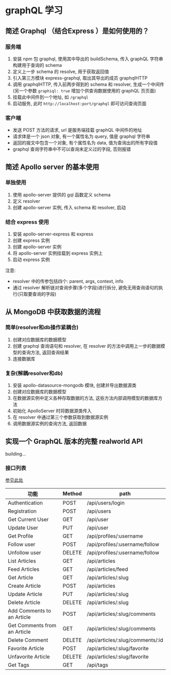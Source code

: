 # graphQL 学习

## 简述 Graphql （结合Express ）是如何使用的？

### 服务端

1. 安装 npm 包 graphql, 使用其中导出的 buildSchema, 传入 graphQL 字符串构建用于查询的 schema
2. 定义上一步 schema 的 resolve, 用于获取返回值
3. 引入第三方模块 express-graphql, 取出其导出的成员 graphqlHTTP
4. 调用 graphqlHTTP, 传入前两步得到的 schema 和 resolver, 生成一个中间件(另一个参数 `graphiql: true` 增加个供查询数据使用的 graphQL 页页面)
5. 挂载此中间件到一个地址, 如 `/graphql`
6. 启动服务, 此时 `http://localhost:port/graphql` 即可访问查询页面

### 客户端

- 发送 POST 方法的请求, url 是服务端挂载 graphQL 中间件的地址
- 请求体是一个 json 对象, 有一个属性名为 query, 值是 graphql 字符串
- 返回的报文中包含一个对象, 有个属性名为 data, 值为查询出的所有字段值
- graphql 查询字符串中不可以查询未定义过的字段, 否则报错

## 简述 Apollo server 的基本使用

### 单独使用

1. 使用 apollo-server 提供的 gql 函数定义 schema
2. 定义 resolver
3. 创建 apollo-server 实例, 传入 schema 和 resolver, 启动

### 结合 express 使用

1. 安装 apollo-server-express 和 express
2. 创建 express 实例
3. 创建 apollo-server 实例
4. 将 apollo-server 实例挂载到 express 实例上
5. 启动 express 实例

注意:

- resolver 中的传参包括四个: parent, args, context, info
- 通过 resolver 解析链对查询步骤(多个字段)进行拆分, 避免无用查询语句的执行(只取要查询的字段)

## 从 MongoDB 中获取数据的流程

### 简单(resolver和db操作紧耦合)

1. 创建对应数据库的数据模型
2. 创建 graphql 查询语句和 resolver, 在 resolver 的方法中调用上一步的数据模型的查询方法, 返回查询结果
3. 连接数据库

### 复杂(解耦resolver和db)

1. 安装 apollo-datasource-mongodb 模块, 创建并导出数据源类
2. 创建对应数据库的数据模型
3. 在数据源实例中定义各种存取数据的方法, 这些方法内部调用模型的数据库方法
4. 初始化 ApolloServer 时将数据源类传入
5. 在 resolver 中通过第三个参数获取到数据源实例
6. 调用数据源实例的查询方法, 返回数据

## 实现一个 GraphQL 版本的完整 realworld API

building...

### 接口列表

[参见此处](https://github.com/gothinkster/realworld/tree/master/api)

|               功能             |      Method      |        path                        |
|--------------------------------|------------------|------------------------------------|
|  Authentication                |  POST            |  /api/users/login                  |
|  Registration                  |  POST            |  /api/users                        |
|  Get Current User              |  GET             |  /api/user                         |
|  Update User                   |  PUT             |  /api/user                         |
|  Get Profile                   |  GET             |  /api/profiles/:username            |
|  Follow user                   |  POST            |  /api/profiles/:username/follow     |
|  Unfollow user                 |  DELETE          |  /api/profiles/:username/follow     |
|  List Articles                 |  GET             |  /api/articles                      |
|  Feed Articles                 |  GET             |  /api/articles/feed                 |
|  Get Article                   |  GET             |  /api/articles/:slug                |
|  Create Article                |  POST            |  /api/articles                      |
|  Update Article                |  PUT             |  /api/articles/:slug                |
|  Delete Article                |  DELETE          |  /api/articles/:slug                |
|  Add Comments to an Article    |  POST            |  /api/articles/:slug/comments       |
|  Get Comments from an Article  |  GET             |  /api/articles/:slug/comments       |
|  Delete Comment                |  DELETE          |  /api/articles/:slug/comments/:id   |
|  Favorite Article              |  POST            |  /api/articles/:slug/favorite       |
|  Unfavorite Article            |  DELETE          |  /api/articles/:slug/favorite       |
|  Get Tags                      |  GET             |  /api/tags                         |
